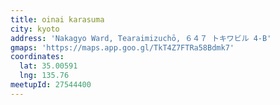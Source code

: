 ```yaml
---
title: oinai karasuma
city: kyoto
address: 'Nakagyo Ward, Tearaimizuchō, ６４７ トキワビル 4-B'
gmaps: 'https://maps.app.goo.gl/TkT4Z7FTRa58Bdmk7'
coordinates:
  lat: 35.00591
  lng: 135.76
meetupId: 27544400
---
```


